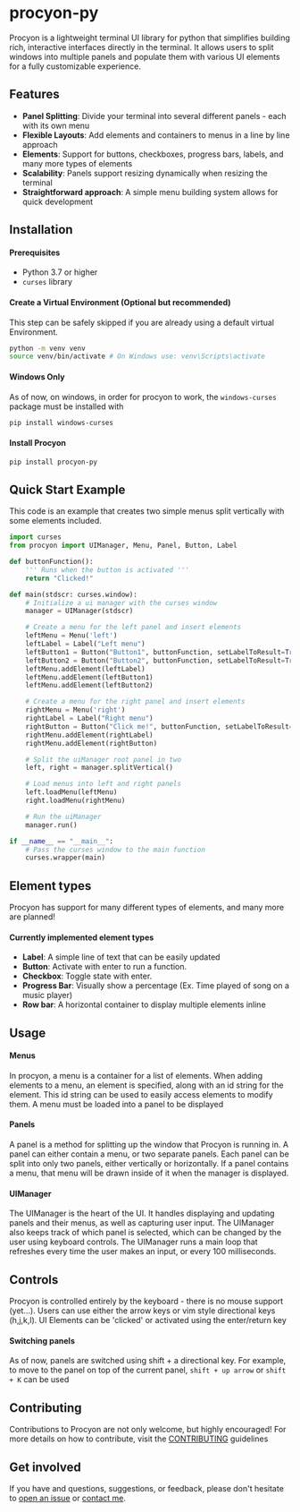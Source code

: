 # procyon-py
Procyon is a lightweight terminal UI library for python that simplifies building rich, interactive 
interfaces directly in the terminal. It allows users to split windows into multiple 
panels and populate them with various UI elements for a fully customizable experience.

## Features
- **Panel Splitting**: Divide your terminal into several different panels - each with its own menu
- **Flexible Layouts**: Add elements and containers to menus in a line by line approach
- **Elements**: Support for buttons, checkboxes, progress bars, labels, and many more types of elements
- **Scalability**: Panels support resizing dynamically when resizing the terminal
- **Straightforward approach**: A simple menu building system allows for quick development

## Installation

#### Prerequisites
- Python 3.7 or higher
- `curses` library

#### Create a Virtual Environment (Optional but recommended)
This step can be safely skipped if you are already using a default virtual Environment.
```bash
python -m venv venv
source venv/bin/activate # On Windows use: venv\Scripts\activate
```

#### Windows Only
As of now, on windows, in order for procyon to work, the `windows-curses` package must be installed with
```bash
pip install windows-curses
```

#### Install Procyon
```bash
pip install procyon-py
```

## Quick Start Example
This code is an example that creates two simple menus split vertically with some elements
included.

```python
import curses
from procyon import UIManager, Menu, Panel, Button, Label

def buttonFunction():
    ''' Runs when the button is activated '''
    return "Clicked!"

def main(stdscr: curses.window):
    # Initialize a ui manager with the curses window
    manager = UIManager(stdscr)

    # Create a menu for the left panel and insert elements
    leftMenu = Menu('left')
    leftLabel = Label("Left menu")
    leftButton1 = Button("Button1", buttonFunction, setLabelToResult=True)
    leftButton2 = Button("Button2", buttonFunction, setLabelToResult=True)
    leftMenu.addElement(leftLabel)
    leftMenu.addElement(leftButton1)
    leftMenu.addElement(leftButton2)

    # Create a menu for the right panel and insert elements
    rightMenu = Menu('right')
    rightLabel = Label("Right menu")
    rightButton = Button("Click me!", buttonFunction, setLabelToResult=True)
    rightMenu.addElement(rightLabel)
    rightMenu.addElement(rightButton)

    # Split the uiManager root panel in two
    left, right = manager.splitVertical()

    # Load menus into left and right panels
    left.loadMenu(leftMenu)
    right.loadMenu(rightMenu)

    # Run the uiManager
    manager.run()

if __name__ == "__main__":
    # Pass the curses window to the main function
    curses.wrapper(main)
```

## Element types
Procyon has support for many different types of elements, and many more are planned!

#### Currently implemented element types
- **Label**: A simple line of text that can be easily updated
- **Button**: Activate with enter to run a function. 
- **Checkbox**: Toggle state with enter. 
- **Progress Bar**: Visually show a percentage (Ex. Time played of song on a music player)
- **Row bar**: A horizontal container to display multiple elements inline

## Usage
#### Menus
In procyon, a menu is a container for a list of elements. When adding elements to a menu,
an element is specified, along with an id string for the element. This id string can be
used to easily access elements to modify them. A menu must be loaded into a panel to be displayed

#### Panels
A panel is a method for splitting up the window that Procyon is running in. A panel can either
contain a menu, or two separate panels. Each panel can be split into only two panels, either
vertically or horizontally. If a panel contains a menu, that menu will be drawn inside of 
it when the manager is displayed.

#### UIManager
The UIManager is the heart of the UI. It handles displaying and updating panels and their menus,
as well as capturing user input. The UIManager also keeps track of which panel is selected, which
can be changed by the user using keyboard controls. The UIManager runs a main loop that refreshes
every time the user makes an input, or every 100 milliseconds. 

## Controls
Procyon is controlled entirely by the keyboard - there is no mouse support (yet...).
Users can use either the arrow keys or vim style directional keys (h,j,k,l). UI Elements 
can be 'clicked' or activated using the enter/return key

#### Switching panels
As of now, panels are switched using shift + a directional key. For example, to move to the
panel on top of the current panel, `shift + up arrow` or `shift + K` can be used

## Contributing
Contributions to Procyon are not only welcome, but highly encouraged!
For more details on how to contribute, visit the [CONTRIBUTING](CONTRIBUTING.md) guidelines

## Get involved
If you have and questions, suggestions, or feedback, please don't hesitate to 
[open an issue](https://github.com/evanlaube/procyon-py/issues) or [contact me](mailto:laubeevan@gmail.com).
